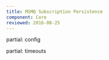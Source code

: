 ```yaml
---
title: MSMQ Subscription Persistence
component: Core
reviewed: 2016-08-25
---
```


partial: config


partial: timeouts